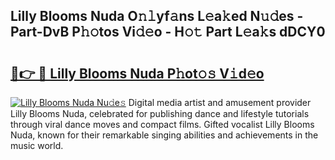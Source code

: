 ## Lilly Blooms Nuda O𝚗𝚕yf𝚊ns L𝚎a𝚔ed N𝚞𝚍es - Part-DvB P𝚑𝚘tos Vi𝚍𝚎o - H𝚘𝚝 Part L𝚎a𝚔s dDCY0

# <h2><a href="http://kf8w3bg.oniu.top/?m=Lilly+Blooms+Nuda">🔗👉 🔴 Lilly Blooms Nuda P𝚑ot𝚘𝚜 V𝚒d𝚎o</a></h2>

[![Lilly Blooms Nuda Nu𝚍e𝚜](https://i.imgur.com/0qMVB7G.gif)](http://kf8w3bg.oniu.top/?m=Lilly+Blooms+Nuda)
Digital media artist and amusement provider Lilly Blooms Nuda, celebrated for publishing dance and lifestyle tutorials through viral dance moves and compact films. Gifted vocalist Lilly Blooms Nuda, known for their remarkable singing abilities and achievements in the music world.  
